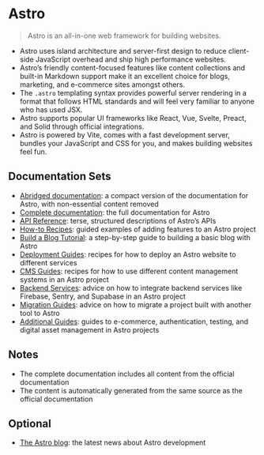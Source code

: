 # Astro

> Astro is an all-in-one web framework for building websites. 

- Astro uses island architecture and server-first design to reduce client-side JavaScript overhead and ship high performance websites.
- Astro’s friendly content-focused features like content collections and built-in Markdown support make it an excellent choice for blogs, marketing, and e-commerce sites amongst others.
- The `.astro` templating syntax provides powerful server rendering in a format that follows HTML standards and will feel very familiar to anyone who has used JSX.
- Astro supports popular UI frameworks like React, Vue, Svelte, Preact, and Solid through official integrations.
- Astro is powered by Vite, comes with a fast development server, bundles your JavaScript and CSS for you, and makes building websites feel fun.

## Documentation Sets

- [Abridged documentation](https://docs.astro.build/llms-small.txt): a compact version of the documentation for Astro, with non-essential content removed
- [Complete documentation](https://docs.astro.build/llms-full.txt): the full documentation for Astro
- [API Reference](https://docs.astro.build/_llms-txt/api-reference.txt): terse, structured descriptions of Astro’s APIs
- [How-to Recipes](https://docs.astro.build/_llms-txt/how-to-recipes.txt): guided examples of adding features to an Astro project
- [Build a Blog Tutorial](https://docs.astro.build/_llms-txt/build-a-blog-tutorial.txt): a step-by-step guide to building a basic blog with Astro
- [Deployment Guides](https://docs.astro.build/_llms-txt/deployment-guides.txt): recipes for how to deploy an Astro website to different services
- [CMS Guides](https://docs.astro.build/_llms-txt/cms-guides.txt): recipes for how to use different content management systems in an Astro project
- [Backend Services](https://docs.astro.build/_llms-txt/backend-services.txt): advice on how to integrate backend services like Firebase, Sentry, and Supabase in an Astro project
- [Migration Guides](https://docs.astro.build/_llms-txt/migration-guides.txt): advice on how to migrate a project built with another tool to Astro
- [Additional Guides](https://docs.astro.build/_llms-txt/additional-guides.txt): guides to e-commerce, authentication, testing, and digital asset management in Astro projects

## Notes

- The complete documentation includes all content from the official documentation
- The content is automatically generated from the same source as the official documentation

## Optional

- [The Astro blog](https://astro.build/blog/): the latest news about Astro development
